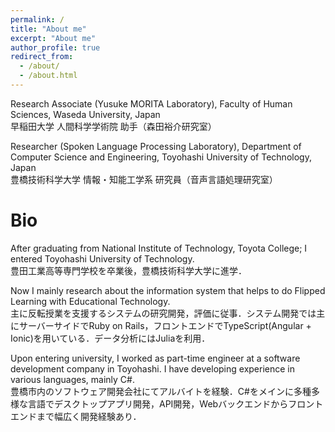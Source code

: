 ```yaml
---
permalink: /
title: "About me"
excerpt: "About me"
author_profile: true
redirect_from: 
  - /about/
  - /about.html
---
```


Research Associate (Yusuke MORITA Laboratory), Faculty of Human Sciences, Waseda University, Japan \
早稲田大学 人間科学学術院 助手（森田裕介研究室）

Researcher (Spoken Language Processing Laboratory), Department of Computer Science and Engineering, Toyohashi University of Technology, Japan \
豊橋技術科学大学 情報・知能工学系 研究員（音声言語処理研究室）

# Bio
After graduating from National Institute of Technology, Toyota College; I entered Toyohashi University of Technology.\
豊田工業高等専門学校を卒業後，豊橋技術科学大学に進学．

Now I mainly research about the information system that helps to do Flipped Learning with Educational Technology.\
主に反転授業を支援するシステムの研究開発，評価に従事．システム開発では主にサーバーサイドでRuby on Rails，フロントエンドでTypeScript(Angular + Ionic)を用いている．データ分析にはJuliaを利用．

Upon entering university, I worked as part-time engineer at a software development company in Toyohashi. I have developing experience in various languages, mainly C#. \
豊橋市内のソフトウェア開発会社にてアルバイトを経験．C#をメインに多種多様な言語でデスクトップアプリ開発，API開発，Webバックエンドからフロントエンドまで幅広く開発経験あり．